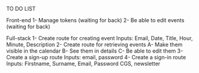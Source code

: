TO DO LIST

Front-end
1- Manage tokens (waiting for back)
2- Be able to edit events (waiting for back)


Full-stack
1- Create route for creating event
    Inputs: Email, Date, Title, Hour, Minute, Description
2- Create route for retrieving events
    A- Make them visible in the calendar
    B- See them in details
    C- Be able to edit them
3- Create a sign-up route
    Inputs: email, password
4- Create a sign-in route
    Inputs: Firstname, Surname, Email, Password CGS, newsletter
